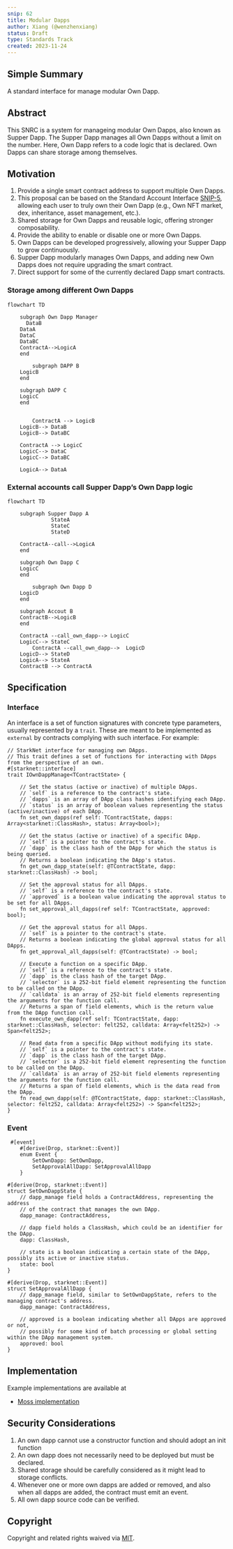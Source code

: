 ```yaml
---
snip: 62
title: Modular Dapps
author: Xiang (@wenzhenxiang)
status: Draft
type: Standards Track
created: 2023-11-24
---
```


## Simple Summary
A standard interface for manage modular Own Dapp.

## Abstract
This SNRC is a system for manageing modular Own Dapps, also known as Supper Dapp. The Supper Dapp manages all Own Dapps without a limit on the number. Here, Own Dapp refers to a code logic that is declared. Own Dapps can share storage among themselves.


## Motivation

1. Provide a single smart contract address to support multiple Own Dapps.
2. This proposal can be based on the Standard Account Interface [SNIP-5](./snip-5.md), allowing each user to truly own their Own Dapp (e.g., Own NFT market, dex, inheritance, asset management, etc.).
3. Shared storage for Own Dapps and reusable logic, offering stronger composability.
4. Provide the ability to enable or disable one or more Own Dapps.
5. Own Dapps can be developed progressively, allowing your Supper Dapp to grow continuously.
6. Supper Dapp modularly manages Own Dapps, and adding new Own Dapps does not require upgrading the smart contract.
7. Direct support for some of the currently declared Dapp smart contracts.


### Storage among different Own Dapps

```mermaid
flowchart TD
    
    subgraph Own Dapp Manager
	  DataB
    DataA
    DataC
    DataBC
    ContractA-->LogicA
    end
   
		subgraph DAPP B
    LogicB
    end

    subgraph DAPP C
    LogicC
    end


		ContractA --> LogicB
    LogicB--> DataB
    LogicB--> DataBC

    ContractA --> LogicC
    LogicC--> DataC
    LogicC--> DataBC

    LogicA--> DataA
```

### External accounts call Supper Dapp’s Own Dapp logic

```mermaid
flowchart TD
    
    subgraph Supper Dapp A
			  StateA
			  StateC
			  StateD
        
    ContractA--call-->LogicA
    end
   
    subgraph Own Dapp C
    LogicC
    end

		subgraph Own Dapp D
    LogicD
    end

    subgraph Accout B
    ContractB-->LogicB
    end

    ContractA --call_own_dapp--> LogicC
    LogicC--> StateC
		ContractA --call_own_dapp-->  LogicD
    LogicD--> StateD
    LogicA--> StateA
    ContractB --> ContractA
```

## Specification


### Interface


An interface is a set of function signatures with concrete type parameters, usually represented by a `trait`. These are meant to be implemented as `external` by contracts complying with such interface. For example:

```cairo
// StarkNet interface for managing own DApps.
// This trait defines a set of functions for interacting with DApps from the perspective of an own.
#[starknet::interface]
trait IOwnDappManage<TContractState> {

    // Set the status (active or inactive) of multiple DApps.
    // `self` is a reference to the contract's state.
    // `dapps` is an array of DApp class hashes identifying each DApp.
    // `status` is an array of boolean values representing the status (active/inactive) of each DApp.
    fn set_own_dapps(ref self: TContractState, dapps: Array<starknet::ClassHash>, status: Array<bool>);

    // Get the status (active or inactive) of a specific DApp.
    // `self` is a pointer to the contract's state.
    // `dapp` is the class hash of the DApp for which the status is being queried.
    // Returns a boolean indicating the DApp's status.
    fn get_own_dapp_state(self: @TContractState, dapp: starknet::ClassHash) -> bool;

    // Set the approval status for all DApps.
    // `self` is a reference to the contract's state.
    // `approved` is a boolean value indicating the approval status to be set for all DApps.
    fn set_approval_all_dapps(ref self: TContractState, approved: bool);

    // Get the approval status for all DApps.
    // `self` is a pointer to the contract's state.
    // Returns a boolean indicating the global approval status for all DApps.
    fn get_approval_all_dapps(self: @TContractState) -> bool;

    // Execute a function on a specific DApp.
    // `self` is a reference to the contract's state.
    // `dapp` is the class hash of the target DApp.
    // `selector` is a 252-bit field element representing the function to be called on the DApp.
    // `calldata` is an array of 252-bit field elements representing the arguments for the function call.
    // Returns a span of field elements, which is the return value from the DApp function call.
    fn execute_own_dapp(ref self: TContractState, dapp: starknet::ClassHash, selector: felt252, calldata: Array<felt252>) -> Span<felt252>;

    // Read data from a specific DApp without modifying its state.
    // `self` is a pointer to the contract's state.
    // `dapp` is the class hash of the target DApp.
    // `selector` is a 252-bit field element representing the function to be called on the DApp.
    // `calldata` is an array of 252-bit field elements representing the arguments for the function call.
    // Returns a span of field elements, which is the data read from the DApp.
    fn read_own_dapp(self: @TContractState, dapp: starknet::ClassHash, selector: felt252, calldata: Array<felt252>) -> Span<felt252>;
}
```

### Event
```cairo
 #[event]
    #[derive(Drop, starknet::Event)]
    enum Event {
        SetOwnDapp: SetOwnDapp,
        SetApprovalAllDapp: SetApprovalAllDapp
    }

#[derive(Drop, starknet::Event)]
struct SetOwnDappState {
    // dapp_manage field holds a ContractAddress, representing the address
    // of the contract that manages the own DApp.
    dapp_manage: ContractAddress,

    // dapp field holds a ClassHash, which could be an identifier for the DApp.
    dapp: ClassHash,

    // state is a boolean indicating a certain state of the DApp, possibly its active or inactive status.
    state: bool
}

#[derive(Drop, starknet::Event)]
struct SetApprovalAllDapp {
    // dapp_manage field, similar to SetOwnDappState, refers to the managing contract's address.
    dapp_manage: ContractAddress,

    // approved is a boolean indicating whether all DApps are approved or not,
    // possibly for some kind of batch processing or global setting within the DApp management system.
    approved: bool
}

```


## Implementation

Example implementations are available at

- [Moss implementation](https://github.com/mossdapp/superdapp)

## Security Considerations
1. An own dapp cannot use a constructor function and should adopt an init function
2. An own dapp does not necessarily need to be deployed but must be declared.
3. Shared storage should be carefully considered as it might lead to storage conflicts.
4. Whenever one or more own dapps are added or removed, and also when all dapps are added, the contract must emit an event.
5. All own dapp source code can be verified.


## Copyright

Copyright and related rights waived via [MIT](../LICENSE).
